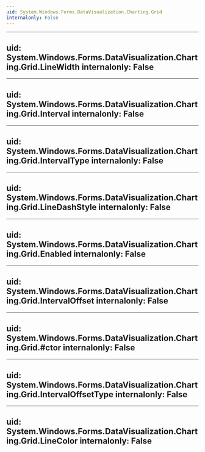 ```yaml
---
uid: System.Windows.Forms.DataVisualization.Charting.Grid
internalonly: False
---
```


---
uid: System.Windows.Forms.DataVisualization.Charting.Grid.LineWidth
internalonly: False
---

---
uid: System.Windows.Forms.DataVisualization.Charting.Grid.Interval
internalonly: False
---

---
uid: System.Windows.Forms.DataVisualization.Charting.Grid.IntervalType
internalonly: False
---

---
uid: System.Windows.Forms.DataVisualization.Charting.Grid.LineDashStyle
internalonly: False
---

---
uid: System.Windows.Forms.DataVisualization.Charting.Grid.Enabled
internalonly: False
---

---
uid: System.Windows.Forms.DataVisualization.Charting.Grid.IntervalOffset
internalonly: False
---

---
uid: System.Windows.Forms.DataVisualization.Charting.Grid.#ctor
internalonly: False
---

---
uid: System.Windows.Forms.DataVisualization.Charting.Grid.IntervalOffsetType
internalonly: False
---

---
uid: System.Windows.Forms.DataVisualization.Charting.Grid.LineColor
internalonly: False
---
